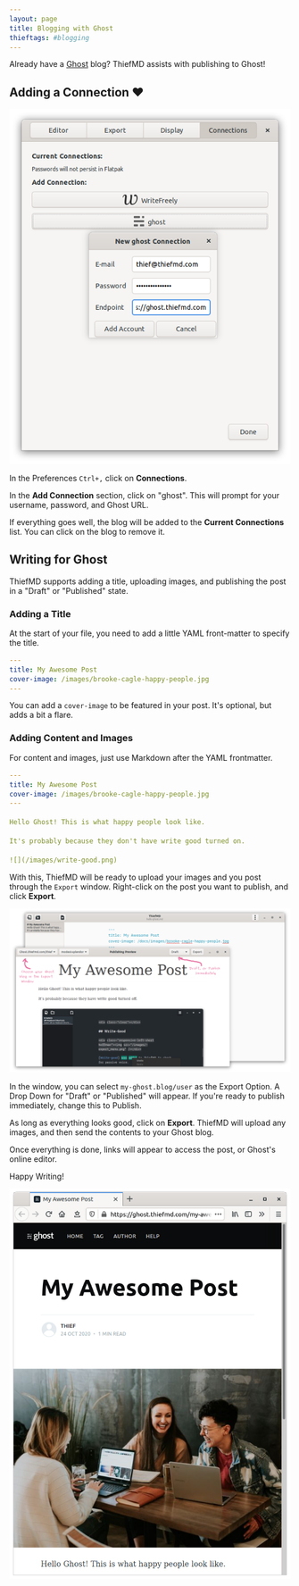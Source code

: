 ```yaml
---
layout: page
title: Blogging with Ghost
thieftags: #blogging
---
```


Already have a [Ghost](https://ghost.org) blog? ThiefMD assists with publishing to Ghost!

## Adding a Connection ❤

<div class="responsive-right-short hoffman"><img src="/images/blogging-ghost/connections-prompt.png" alt="ThiefMD adding Ghost connection" /></div>

In the Preferences `Ctrl+,` click on **Connections**.

In the **Add Connection** section, click on "ghost". This will prompt for your username, password, and Ghost URL.

If everything goes well, the blog will be added to the **Current Connections** list. You can click on the blog to remove it.

## Writing for Ghost

ThiefMD supports adding a title, uploading images, and publishing the post in a "Draft" or "Published" state.

### Adding a Title

At the start of your file, you need to add a little YAML front-matter to specify the title.

```yaml
---
title: My Awesome Post
cover-image: /images/brooke-cagle-happy-people.jpg
---
```

You can add a `cover-image` to be featured in your post. It's optional, but adds a bit a flare.

### Adding Content and Images

For content and images, just use Markdown after the YAML frontmatter.

```yaml
---
title: My Awesome Post
cover-image: /images/brooke-cagle-happy-people.jpg
---

Hello Ghost! This is what happy people look like.

It's probably because they don't have write good turned on.

![](/images/write-good.png)
```

With this, ThiefMD will be ready to upload your images and you post through the `Export` window. Right-click on the post you want to publish, and click **Export**.

![](/images/blogging-ghost/publisher-window.png)

In the window, you can select `my-ghost.blog/user` as the Export Option. A Drop Down for "Draft" or "Published" will appear. If you're ready to publish immediately, change this to Publish.

As long as everything looks good, click on **Export**. ThiefMD will upload any images, and then send the contents to your Ghost blog.

Once everything is done, links will appear to access the post, or Ghost's online editor.

Happy Writing!

![](/images/blogging-ghost/published.png)